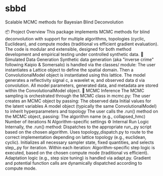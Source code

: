 # sbbd
Scalable MCMC methods for Bayesian Blind Deconvolution

📦 Project Overview
This package implements MCMC methods for blind deconvolution with support for multiple algorithms, topologies (cyclic, Euclidean), and compute modes (traditional vs efficient gradient evaluation). The code is modular and extensible, designed for both method development and empirical testing under controlled synthetic data.
🧪 Simulated Data Generation
Synthetic data generation (aka "inverse crime" following Kaipio & Somersalo) is handled via the classes/ module:
The user instantiates a Lattice object to define the spatial domain.
Then a ConvolutionalModel object is instantiated using this lattice.
The model generates a reflectivity signal c, a wavelet w, and observed data d via convolution.
All model parameters, generated data, and metadata are stored within the ConvolutionalModel object.
🔁 MCMC Inference
The MCMC sampling is orchestrated through the MCMC class in mcmc.py:
The user creates an MCMC object by passing:
The observed data
Initial values for the latent variables
A model object (typically the same ConvolutionalModel) to inherit hyperparameters and topology
The user calls the .run() method on the MCMC object, passing:
The algorithm name (e.g., collapsed_hmc)
Number of iterations N
Algorithm-specific settings
⚙️ Internal Run Logic
Internally, the .run() method:
Dispatches to the appropriate run_<algorithm>.py script based on the chosen algorithm.
Uses topology_dispatch.py to route to the correct implementation depending on lattice topology (e.g., euclidean, cyclic).
Initializes all necessary sampler state, fixed quantities, and selects step_<algorithm>.py for iteration.
Within each iteration:
Algorithm-specific step logic is executed, based on the chosen compute mode (traditional vs efficient).
Adaptation logic (e.g., step size tuning) is handled via adapt.py.
Gradient and potential function calls are dynamically dispatched according to compute mode.
